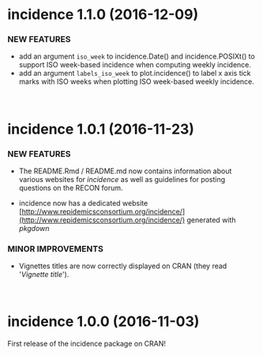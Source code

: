 incidence 1.1.0 (2016-12-09)
==================

### NEW FEATURES

* add an argument `iso_week` to incidence.Date() and incidence.POSIXt() to support ISO week-based incidence when computing weekly incidence.
* add an argument `labels_iso_week` to plot.incidence() to label x axis tick marks with ISO weeks when plotting ISO week-based weekly incidence.


<br>

incidence 1.0.1 (2016-11-23)
==================

### NEW FEATURES

* The README.Rmd / README.md now contains information about various websites for *incidence* as well as guidelines for posting questions on the RECON forum.

* incidence now has a dedicated website [http://www.repidemicsconsortium.org/incidence/](http://www.repidemicsconsortium.org/incidence/) generated with *pkgdown*


### MINOR IMPROVEMENTS

* Vignettes titles are now correctly displayed on CRAN (they read '*Vignette title*').


<br>

incidence 1.0.0 (2016-11-03)
==================
First release of the incidence package on CRAN!

